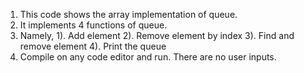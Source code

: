 1. This code shows the array implementation of queue.
2. It implements 4 functions of queue.
3. Namely, 1). Add element 2). Remove element by index 3). Find and remove element 4). Print the queue
4. Compile on any code editor and run. There are no user inputs.
